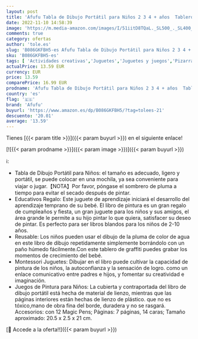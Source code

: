 ```yaml
---
layout: post
title: 'Afufu Tabla de Dibujo Portátil para Niños 2 3 4 + años  Tablero de Dibujo de Graffiti Libros Blandos de Pizarra juguetes  Montessori Juegos de Pintura para Educación Preescolar Bebés Niñas  14 Páginas'
date: 2022-11-10 14:58:39
image: 'https://m.media-amazon.com/images/I/51iitD8TQaL._SL500_._SL400_.jpg'
comments: true
category: ofertas
author: 'tole.es'
slug: 'B086GKFBH5-es Afufu Tabla de Dibujo Portátil para Niños 2 3 4 + años...'
sku: 'B086GKFBH5-es'
tags: [ 'Actividades creativas','Juguetes','Juguetes y juegos','Pizarras mágicas para niños','Pizarras para niños','afufu','bebés','🇪🇸', ]
actualPrice: 13.59 EUR
currency: EUR
price: 13.59
comparePrice: 16.99 EUR
prodname: 'Afufu Tabla de Dibujo Portátil para Niños 2 3 4 + años  Tablero de Dibujo de Graffiti Libros Blandos de Pizarra juguetes  Montessori Juegos de Pintura para Educación Preescolar Bebés Niñas  14 Páginas'
country: 'es'
flag: '🇪🇸'
brand: 'Afufu'
buyurl: 'https://www.amazon.es/dp/B086GKFBH5/?tag=tolees-21'
descuento: '20.01'
average: '13.59'
---
```


Tienes [{{< param title >}}]({{< param buyurl >}}) en el siguiente enlace!

[![{{< param prodname >}}]({{< param image >}})]({{< param buyurl >}})

ℹ️:

- Tabla de Dibujo Portátil para Niños: el tamaño es adecuado, ligero y portátil, se puede colocar en una mochila, ya sea conveniente para viajar o jugar.【NOTA】Por favor, póngase el sombrero de pluma a tiempo para evitar el secado después de pintar.
- Educativos Regalo: Este juguete de aprendizaje iniciará el desarrollo del aprendizaje temprano de su bebé. El libro de pintura es un gran regalo de cumpleaños y fiesta, un gran juguete para los niños y sus amigos, el área grande le permite a su hijo pintar lo que quiera, satisfacer su deseo de pintar. Es perfecto para ser libros blandos para los niños de 2-10 años.
- Reusable: Los niños pueden usar el dibujo de la pluma de color de agua en este libro de dibujo repetidamente simplemente borrándolo con un paño húmedo fácilmente.Con este tablero de graffiti puedes grabar los momentos de crecimiento del bebé.
- Montessori Juguetes: Dibujar en el libro puede cultivar la capacidad de pintura de los niños, la autoconfianza y la sensación de logro. como un enlace comunicativo entre padres e hijos, y fomentar su creatividad e imaginación.
- Juegos de Pintura para Niños: La cubierta y contraportada del libro de dibujo portátil está hecha de material de lienzo, mientras que las páginas interiores están hechas de lienzo de plástico. que no es tóxico,mano de obra fina del borde, duradera y no se rasgará. Accesorios: con 12 Magic Pens; Páginas: 7 páginas, 14 caras; Tamaño aproximado: 20.5 x 2.5 x 21 cm.

[🛒 Accede a la oferta!!]({{< param buyurl >}})
